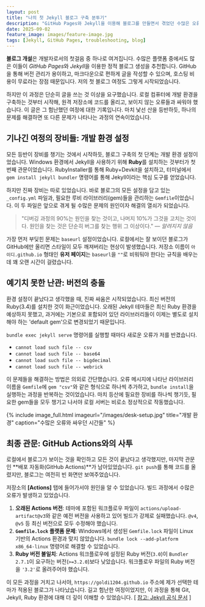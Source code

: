 ```yaml
---
layout: post
title: "나의 첫 Jekyll 블로그 구축 분투기"
description: "GitHub Pages와 Jekyll을 이용해 블로그를 만들면서 겪었던 수많은 오류와 해결 과정을 기록합니다."
date: 2025-09-02
feature_image: images/feature-image.jpg
tags: [Jekyll, GitHub Pages, troubleshooting, blog]
---
```


**블로그 개설**은 개발자로서의 첫걸음 중 하나로 여겨집니다. 수많은 플랫폼 중에서도 많은 이들이 *GitHub Pages*와 *Jekyll*을 이용한 정적 블로그 생성을 추천합니다. GitHub을 통해 버전 관리가 용이하고, 마크다운으로 편하게 글을 작성할 수 있으며, 호스팅 비용이 무료라는 장점 때문입니다. 저의 첫 블로그 여정도 그렇게 시작되었습니다.

하지만 이 과정은 단순히 글을 쓰는 것 이상을 요구했습니다. 로컬 컴퓨터에 개발 환경을 구축하는 것부터 시작해, 원격 저장소에 코드를 올리고, 보이지 않는 오류들과 싸워야 했습니다. 이 글은 그 험난했던 여정에 대한 기록입니다. 마치 낯선 산을 등반하듯, 하나의 문제를 해결하면 또 다른 문제가 나타나는 과정의 연속이었습니다.

## 기나긴 여정의 장비들: 개발 환경 설정

모든 등반이 장비를 챙기는 것에서 시작하듯, 블로그 구축의 첫 단계는 개발 환경 설정이었습니다. Windows 환경에서 Jekyll을 사용하기 위해 **Ruby**를 설치하는 것부터가 첫 번째 관문이었습니다. RubyInstaller를 통해 Ruby+Devkit을 설치하고, 터미널에서 `gem install jekyll bundler` 명령어를 통해 Jekyll이라는 핵심 도구를 얻었습니다.

하지만 진짜 장비는 따로 있었습니다. 바로 블로그의 모든 설정을 담고 있는 `_config.yml` 파일과, 필요한 루비 라이브러리(gem)들을 관리하는 `Gemfile`이었습니다. 이 두 파일은 앞으로 겪게 될 수많은 문제의 원인이자 해결의 열쇠가 되었습니다.

> "디버깅 과정의 90%는 원인을 찾는 것이고, 나머지 10%가 그것을 고치는 것이다. 원인을 찾는 것은 단순히 버그를 찾는 행위 그 이상이다."
> <cite>— 알려지지 않음</cite>

가장 먼저 부딪힌 문제는 `baseurl` 설정이었습니다. 로컬에서는 잘 보이던 블로그가 GitHub에만 올리면 스타일이 모두 깨져버리는 현상이 발생했습니다. 저장소 이름이 `아이디.github.io` 형태인 **유저 페이지**는 `baseurl`을 `""`로 비워둬야 한다는 규칙을 배우는 데 꽤 오랜 시간이 걸렸습니다.

## 예기치 못한 난관: 버전의 충돌

환경 설정이 끝났다고 생각했을 때, 진짜 싸움은 시작되었습니다. 최신 버전의 Ruby(3.4)를 설치한 것이 화근이었습니다. 오래된 Jekyll 테마들은 최신 Ruby 환경을 예상하지 못했고, 과거에는 기본으로 포함되어 있던 라이브러리들이 이제는 별도로 설치해야 하는 'default gem'으로 변경되었기 때문입니다.

`bundle exec jekyll serve` 명령어를 실행할 때마다 새로운 오류가 저를 반겼습니다.

* `cannot load such file -- csv`
* `cannot load such file -- base64`
* `cannot load such file -- bigdecimal`
* `cannot load such file -- webrick`

이 문제들을 해결하는 방법은 의외로 간단했습니다. 오류 메시지에 나타난 라이브러리 이름을 `Gemfile`에 `gem "csv"`와 같은 형식으로 하나씩 추가하고, `bundle install`을 실행하는 과정을 반복하는 것이었습니다. 마치 등산에 필요한 장비를 하나씩 챙기듯, 필요한 gem들을 모두 챙기고 나서야 로컬 서버는 비로소 정상적으로 작동했습니다.

{% include image_full.html imageurl="/images/desk-setup.jpg" title="개발 환경" caption="수많은 오류와 싸우던 시간들" %}

## 최종 관문: GitHub Actions와의 사투

로컬에서 블로그가 보이는 것을 확인하고 모든 것이 끝났다고 생각했지만, 마지막 관문인 **배포 자동화(GitHub Actions)**가 남아있었습니다. `git push`를 통해 코드를 올렸지만, 블로그는 여전히 빈 화면만 보여주었습니다.

저장소의 **[Actions]** 탭에 들어가서야 원인을 알 수 있었습니다. 빌드 과정에서 수많은 오류가 발생하고 있었습니다.

1.  **오래된 Actions 버전**: 테마에 포함된 워크플로우 파일이 `actions/upload-artifact@v3`와 같은 예전 버전을 사용하고 있어 빌드가 강제로 실패했습니다. `@v4`, `@v5` 등 최신 버전으로 모두 수정해야 했습니다.
2.  **`Gemfile.lock` 플랫폼 문제**: Windows에서 생성된 `Gemfile.lock` 파일이 Linux 기반의 Actions 환경과 맞지 않았습니다. `bundle lock --add-platform x86_64-linux` 명령어로 해결할 수 있었습니다.
3.  **Ruby 버전 불일치**: Actions 워크플로우에 설정된 Ruby 버전(`3.0`)이 `Bundler 2.7.1`이 요구하는 버전(`>=3.2.0`)보다 낮았습니다. 워크플로우 파일의 Ruby 버전을 `'3.2'`로 올려주어야 했습니다.

이 모든 과정을 거치고 나서야, `https://goldi1204.github.io` 주소에 제가 선택한 테마가 적용된 블로그가 나타났습니다. 길고 험난한 여정이었지만, 이 과정을 통해 Git, Jekyll, Ruby 환경에 대해 더 깊이 이해할 수 있었습니다. [ [참고: Jekyll 공식 문서](https://jekyllrb.com/docs/) ]
